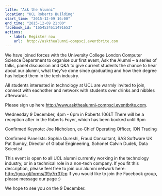 ```yaml
---
title: "Ask the Alumni"
location: "UCL Roberts Building"
start_time: "2015-12-09 16:00"
end_time: "2015-12-09 21:00"
facebook_id: "1654524611491653"
actions:
  - label: Register now
    url:  http://askthealumni-compsci.eventbrite.com
---
```


We have joined forces with the University College London Computer Science Department to organise our first event, Ask the Alumni – a series of talks, panel discussion and Q&A to give current students the chance to hear about our alumni, what they've done since graduating and how their degree has helped them in the tech industry.

All students interested in technology at UCL are warmly invited to join, connect with eachother and network with students over drinks and nibbles afterwards. 

Please sign up here <http://www.askthealumni-compsci.eventbrite.com>.

Wednesday 9 December, 4pm - 6pm in Roberts 106LT
There will be a reception after in the Roberts Foyer, which has been booked until 9pm

Confirmed Keynote:
Joe Nicholson, ex-Chief Operating Officer, ION Trading

Confirmed Panelists:
Sophia Qureshi, Fraud Consultant, SAS Software UK
Pat Sumby, Director of Global Engineering, Sohonet
Calvin Dudek, Data Scientist


This event is open to all UCL alumni currently working in the technology industry, or in a technical role in a non-tech company. If you fit this description, please feel free to join our alumni network here: <http://goo.gl/forms/39y7rr37cp> If you would like to join the Facebook group, please message our page :)

We hope to see you on the 9 December.

